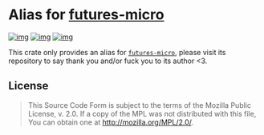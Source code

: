 # Alias for [futures-micro](https://github.com/irrustible/futures-micro)

[![img](https://img.shields.io/crates/l/ufut.svg)](https://github.com/r3v2d0g/ufut/blob/main/LICENSE.txt) [![img](https://img.shields.io/crates/v/ufut.svg)](https://crates.io/crates/ufut) [![img](https://docs.rs/ufut/badge.svg)](https://docs.rs/ufut)

This crate only provides an alias for [`futures-micro`](https://github.com/irrustible/futures-micro), please visit its repository to say thank you and/or fuck you to its author <3.


## License

> This Source Code Form is subject to the terms of the Mozilla Public License, v. 2.0. If a copy of the MPL was not distributed with this file, You can obtain one at <http://mozilla.org/MPL/2.0/>.
